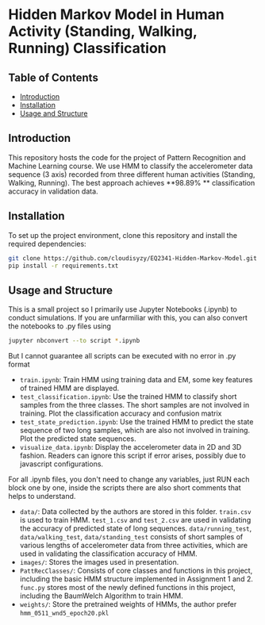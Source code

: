 # Hidden Markov Model in Human Activity (Standing, Walking, Running) Classification

## Table of Contents

- [Introduction](#introduction)
- [Installation](#installation)
- [Usage and Structure](#usage-and-structure)


## Introduction

This repository hosts the code for the project of Pattern Recognition and Machine Learning course. We use HMM to classify the accelerometer data sequence (3 axis) recorded from three different human activities (Standing, Walking, Running). The best approach achieves **98.89% ** classification accuracy in validation data.


## Installation

To set up the project environment, clone this repository and install the required dependencies:

```bash
git clone https://github.com/cloudisyzy/EQ2341-Hidden-Markov-Model.git
pip install -r requirements.txt
```

## Usage and Structure

This is a small project so I primarily use Jupyter Notebooks (.ipynb) to conduct simulations. If you are unfarmiliar with this, you can also convert the notebooks to .py files using
```bash
jupyter nbconvert --to script *.ipynb
```
But I cannot guarantee all scripts can be executed with no error in .py format

- `train.ipynb`: Train HMM using training data and EM, some key features of trained HMM are displayed.
- `test_classification.ipynb`: Use the trained HMM to classify short samples from the three classes. The short samples are not involved in training. Plot the classification accuracy and confusion matrix
- `test_state_prediction.ipynb`: Use the trained HMM to predict the state sequence of two long samples, which are also not involved in training. Plot the predicted state sequences.
- `visualize_data.ipynb`: Display the accelerometer data in 2D and 3D fashion. Readers can ignore this script if error arises, possibly due to javascript configurations.

For all .ipynb files, you don't need to change any variables, just RUN each block one by one, inside the scripts there are also short comments that helps to understand.

- `data/`: Data collected by the authors are stored in this folder. `train.csv` is used to train HMM. `test_1.csv` and `test_2.csv` are used in validating the accuracy of predicted state of long sequences. 
	`data/running_test`, `data/walking_test`, `data/standing_test` consists of short samples of various lengths of accelerometer data from three activities, which are used in validating the classification accuracy of HMM.
- `images/`: Stores the images used in presentation.
- `PattRecClasses/`: Consists of core classes and functions in this project, including the basic HMM structure implemented in Assignment 1 and 2. `func.py` stores most of the newly defined functions in this project, including the BaumWelch Algorithm to train HMM.
- `weights/`: Store the pretrained weights of HMMs, the author prefer `hmm_0511_wnd5_epoch20.pkl`
